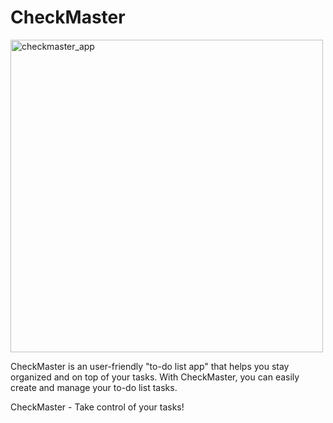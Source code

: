 # CheckMaster

<img src="https://bit.ly/checkmaster_app" alt="checkmaster_app" width="500" height="500">

CheckMaster is an user-friendly "to-do list app" that helps you stay organized and on top of your tasks. With CheckMaster, you can easily create and manage your to-do list tasks.

CheckMaster - Take control of your tasks!


